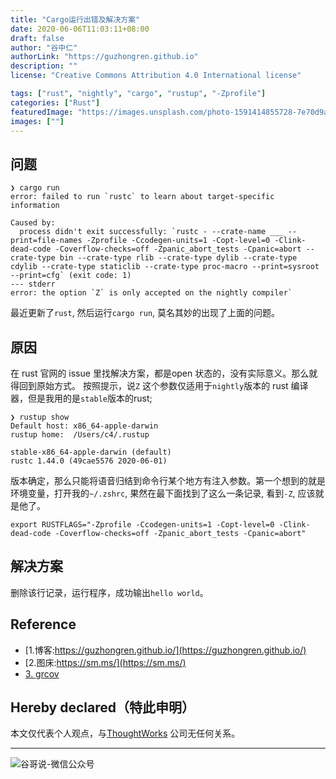 ```yaml
---
title: "Cargo运行出错及解决方案"
date: 2020-06-06T11:03:11+08:00
draft: false
author: "谷中仁"
authorLink: "https://guzhongren.github.io"
description: ""
license: "Creative Commons Attribution 4.0 International license"

tags: ["rust", "nightly", "cargo", "rustup", "-Zprofile"]
categories: ["Rust"]
featuredImage: "https://images.unsplash.com/photo-1591414855728-7e70d9a7b4e0?ixlib=rb-1.2.1&ixid=eyJhcHBfaWQiOjEyMDd9&auto=format&fit=crop&w=1267&q=80"
images: [""]
---
```

## 问题

```shell
❯ cargo run
error: failed to run `rustc` to learn about target-specific information

Caused by:
  process didn't exit successfully: `rustc - --crate-name ___ --print=file-names -Zprofile -Ccodegen-units=1 -Copt-level=0 -Clink-dead-code -Coverflow-checks=off -Zpanic_abort_tests -Cpanic=abort --crate-type bin --crate-type rlib --crate-type dylib --crate-type cdylib --crate-type staticlib --crate-type proc-macro --print=sysroot --print=cfg` (exit code: 1)
--- stderr
error: the option `Z` is only accepted on the nightly compiler`
```

最近更新了`rust`, 然后运行`cargo run`, 莫名其妙的出现了上面的问题。

## 原因

在 rust 官网的 issue 里找解决方案，都是open 状态的，没有实际意义。那么就得回到原始方式。
按照提示，说`Z` 这个参数仅适用于`nightly`版本的 rust 编译器，但是我用的是`stable`版本的rust;

```shell
❯ rustup show
Default host: x86_64-apple-darwin
rustup home:  /Users/c4/.rustup

stable-x86_64-apple-darwin (default)
rustc 1.44.0 (49cae5576 2020-06-01)

```
版本确定，那么只能将语音归结到命令行某个地方有注入参数。第一个想到的就是环境变量，打开我的`~/.zshrc`, 果然在最下面找到了这么一条记录, 看到`-Z`, 应该就是他了。

```shell
export RUSTFLAGS="-Zprofile -Ccodegen-units=1 -Copt-level=0 -Clink-dead-code -Coverflow-checks=off -Zpanic_abort_tests -Cpanic=abort"
```

## 解决方案

删除该行记录，运行程序，成功输出`hello world`。


## Reference

* [1.博客:https://guzhongren.github.io/](https://guzhongren.github.io/)
* [2.图床:https://sm.ms/](https://sm.ms/)
* [3. grcov](https://github.com/mozilla/grcov/issues/433)

## Hereby declared（特此申明）

本文仅代表个人观点，与[ThoughtWorks](https://www.thoughtworks.com/) 公司无任何关系。

----
![谷哥说-微信公众号](/images/wechat/扫码_搜索联合传播样式-标准色版.png)

